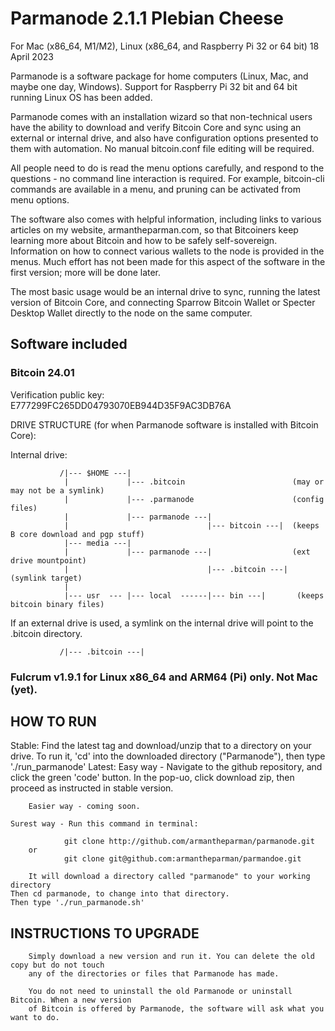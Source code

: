 # Parmanode 2.1.1 Plebian Cheese 

For Mac (x86_64, M1/M2), Linux (x86_64, and Raspberry Pi 32 or 64 bit)
18 April 2023

Parmanode is a software package for home computers (Linux, Mac, and
maybe one day, Windows). Support for Raspberry Pi 32 bit and 64 bit running 
Linux OS has been added.

Parmanode comes with an installation wizard so that non-technical users have
the ability to download and verify Bitcoin Core and sync using an external 
or internal drive, and also have configuration options presented to them
with automation. No manual bitcoin.conf file editing will be required.

All people need to do is read the menu options carefully, and respond to
the questions - no command line interaction is required. For example, 
bitcoin-cli commands are available in a menu, and pruning can be activated 
from menu options.

The software also comes with helpful information, including links to various
articles on my website, armantheparman.com, so that Bitcoiners keep learning
more about Bitcoin and how to be safely self-sovereign. Information on how 
to connect various wallets to the node is provided in the menus. Much effort
has not been made for this aspect of the software in the first version; more
will be done later.

The most basic usage would be an internal drive to sync, running the latest
version of Bitcoin Core, and connecting Sparrow Bitcoin Wallet or Specter
Desktop Wallet directly to the node on the same computer.

## Software included

### Bitcoin 24.01

Verification public key: E777299FC265DD04793070EB944D35F9AC3DB76A
       
DRIVE STRUCTURE (for when Parmanode software is installed with Bitcoin Core):

Internal drive:
               
               /|--- $HOME ---|
                |             |--- .bitcoin                        (may or may not be a symlink)
                |             |--- .parmanode                      (config files)
                |             |--- parmanode ---|
                |                               |--- bitcoin ---|  (keeps B core download and pgp stuff)
                |--- media ---|
                |             |--- parmanode ---|                  (ext drive mountpoint) 
                |                               |--- .bitcoin ---| (symlink target)
                |           
                |--- usr  --- |--- local  ------|--- bin ---|       (keeps bitcoin binary files)


If an external drive is used, a symlink on the internal drive will point to the .bitcoin directory.

               /|--- .bitcoin ---|

### Fulcrum v1.9.1 for Linux x86_64 and ARM64 (Pi) only. Not Mac (yet).

## HOW TO RUN

Stable:
	Find the latest tag and download/unzip that to a directory on your drive.
	To run it, 'cd' into the downloaded directory ("Parmanode"), then type './run_parmanode'
Latest:
	Easy way - Navigate to the github repository, and click the green 'code' button. 
        In the pop-uo, click download zip, then proceed as instructed in stable version.
        
        Easier way - coming soon.

	Surest way - Run this command in terminal:

                git clone http://github.com/armantheparman/parmanode.git
        or
                git clone git@github.com:armantheparman/parmandoe.git

        It will download a directory called "parmanode" to your working directory
	Then cd parmanode, to change into that directory.
	Then type './run_parmanode.sh'

## INSTRUCTIONS TO UPGRADE

        Simply download a new version and run it. You can delete the old copy but do not touch
        any of the directories or files that Parmanode has made. 

        You do not need to uninstall the old Parmanode or uninstall Bitcoin. When a new version
        of Bitcoin is offered by Parmanode, the software will ask what you want to do.


